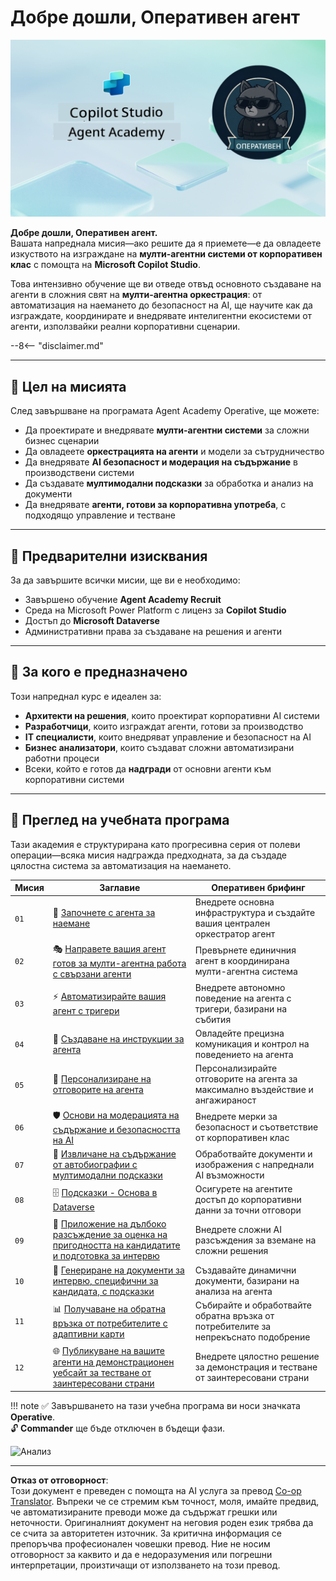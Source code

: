 <!--
CO_OP_TRANSLATOR_METADATA:
{
  "original_hash": "24fcbe9a57d3439e05f8866e550c0a84",
  "translation_date": "2025-10-20T22:41:53+00:00",
  "source_file": "docs/operative-preview/README.md",
  "language_code": "bg"
}
-->
# Добре дошли, Оперативен агент

![Copilot Studio Agent Academy Operative](../../../../translated_images/mcs-agent-academy-operative-banner.a936fde2d84d1b89cfdbb18f2ef98a24b970727bad45fd3ba072ada68200e6fc.bg.png)

**Добре дошли, Оперативен агент.**  
Вашата напреднала мисия—ако решите да я приемете—е да овладеете изкуството на изграждане на **мулти-агентни системи от корпоративен клас** с помощта на **Microsoft Copilot Studio**.

Това интензивно обучение ще ви отведе отвъд основното създаване на агенти в сложния свят на **мулти-агентна оркестрация**: от автоматизация на наемането до безопасност на AI, ще научите как да изграждате, координирате и внедрявате интелигентни екосистеми от агенти, използвайки реални корпоративни сценарии.

--8<-- "disclaimer.md"

---

## 🎯 Цел на мисията

След завършване на програмата Agent Academy Operative, ще можете:

- Да проектирате и внедрявате **мулти-агентни системи** за сложни бизнес сценарии
- Да овладеете **оркестрацията на агенти** и модели за сътрудничество
- Да внедрявате **AI безопасност и модерация на съдържание** в производствени системи
- Да създавате **мултимодални подсказки** за обработка и анализ на документи
- Да внедрявате **агенти, готови за корпоративна употреба**, с подходящо управление и тестване

---

## 🧪 Предварителни изисквания

За да завършите всички мисии, ще ви е необходимо:

- Завършено обучение **Agent Academy Recruit**
- Среда на Microsoft Power Platform с лиценз за **Copilot Studio**
- Достъп до **Microsoft Dataverse**
- Административни права за създаване на решения и агенти

---

## 🧬 За кого е предназначено

Този напреднал курс е идеален за:

- **Архитекти на решения**, които проектират корпоративни AI системи
- **Разработчици**, които изграждат агенти, готови за производство
- **IT специалисти**, които внедряват управление и безопасност на AI
- **Бизнес анализатори**, които създават сложни автоматизирани работни процеси
- Всеки, който е готов да **надгради** от основни агенти към корпоративни системи

---

## 🧭 Преглед на учебната програма

Тази академия е структурирана като прогресивна серия от полеви операции—всяка мисия надгражда предходната, за да създаде цялостна система за автоматизация на наемането.

| Мисия | Заглавие | Оперативен брифинг |
|-------|----------|--------------------|
| `01` | 🚨 [Започнете с агента за наемане](./01-get-started/README.md) | Внедрете основна инфраструктура и създайте вашия централен оркестратор агент |
| `02` | 🎭 [Направете вашия агент готов за мулти-агентна работа с свързани агенти](./02-multi-agent/README.md) | Превърнете единичния агент в координирана мулти-агентна система |
| `03` | ⚡ [Автоматизирайте вашия агент с тригери](./03-automate-triggers/README.md) | Внедрете автономно поведение на агента с тригери, базирани на събития |
| `04` | 📝 [Създаване на инструкции за агента](./04-agent-instructions/README.md) | Овладейте прецизна комуникация и контрол на поведението на агента |
| `05` | 💬 [Персонализиране на отговорите на агента](./05-agent-responses/README.md) | Персонализирайте отговорите на агента за максимално въздействие и ангажираност |
| `06` | 🛡️ [Основи на модерацията на съдържание и безопасността на AI](./06-ai-safety/README.md) | Внедрете мерки за безопасност и съответствие от корпоративен клас |
| `07` | 🎨 [Извличане на съдържание от автобиографии с мултимодални подсказки](./07-multimodal-prompts/README.md) | Обработвайте документи и изображения с напреднали AI възможности |
| `08` | 🗄️ [Подсказки - Основа в Dataverse](./08-dataverse-grounding/README.md) | Осигурете на агентите достъп до корпоративни данни за точни отговори |
| `09` | 🧠 [Приложение на дълбоко разсъждение за оценка на пригодността на кандидатите и подготовка за интервю](./09-deep-reasoning/README.md) | Внедрете сложни AI разсъждения за вземане на сложни решения |
| `10` | 📄 [Генериране на документи за интервю, специфични за кандидата, с подсказки](./10-generate-documents/README.md) | Създавайте динамични документи, базирани на анализа на агента |
| `11` | 📊 [Получаване на обратна връзка от потребителите с адаптивни карти](./11-obtain-user-feedback/README.md) | Събирайте и обработвайте обратна връзка от потребителите за непрекъснато подобрение |
| `12` | 🌐 [Публикуване на вашите агенти на демонстрационен уебсайт за тестване от заинтересовани страни](./12-demo-website/README.md) | Внедрете цялостно решение за демонстрация и тестване от заинтересовани страни |

!!! note
    ✅ Завършването на тази учебна програма ви носи значката **Operative**.  
    🔓 **Commander** ще бъде отключен в бъдещи фази.

<!-- markdownlint-disable-next-line MD033 -->
<img src="https://m365-visitor-stats.azurewebsites.net/agent-academy/operative" alt="Анализ" />

---

**Отказ от отговорност**:  
Този документ е преведен с помощта на AI услуга за превод [Co-op Translator](https://github.com/Azure/co-op-translator). Въпреки че се стремим към точност, моля, имайте предвид, че автоматизираните преводи може да съдържат грешки или неточности. Оригиналният документ на неговия роден език трябва да се счита за авторитетен източник. За критична информация се препоръчва професионален човешки превод. Ние не носим отговорност за каквито и да е недоразумения или погрешни интерпретации, произтичащи от използването на този превод.